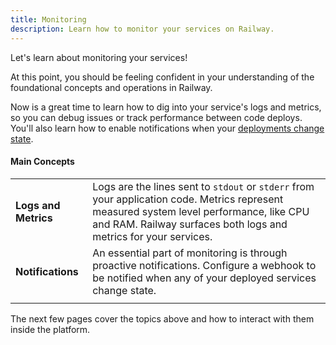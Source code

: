 ```yaml
---
title: Monitoring
description: Learn how to monitor your services on Railway.
---
```


Let's learn about monitoring your services!

At this point, you should be feeling confident in your understanding of the foundational concepts and operations in Railway.

Now is a great time to learn how to dig into your service's logs and metrics, so you can debug issues or track performance between code deploys. You'll also learn how to enable notifications when your [deployments change state](/reference/deployments#deployment-states).

#### Main Concepts

|                      |                                                                                                                                                                                                              |
| -------------------- | ------------------------------------------------------------------------------------------------------------------------------------------------------------------------------------------------------------ |
| **Logs and Metrics** | Logs are the lines sent to `stdout` or `stderr` from your application code. Metrics represent measured system level performance, like CPU and RAM. Railway surfaces both logs and metrics for your services. |
| **Notifications**    | An essential part of monitoring is through proactive notifications. Configure a webhook to be notified when any of your deployed services change state.                                                      |
|                      |                                                                                                                                                                                                              |

The next few pages cover the topics above and how to interact with them inside the platform.
